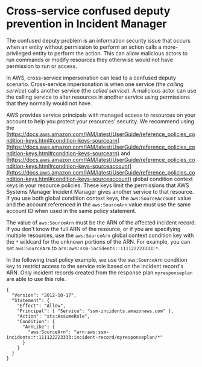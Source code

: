 # Cross\-service confused deputy prevention in Incident Manager<a name="cross-service-confused-deputy-prevention"></a>

The confused deputy problem is an information security issue that occurs when an entity without permission to perform an action calls a more\-privileged entity to perform the action\. This can allow malicious actors to run commands or modify resources they otherwise would not have permission to run or access\.

In AWS, cross\-service impersonation can lead to a confused deputy scenario\. Cross\-service impersonation is when one service \(the *calling service*\) calls another service \(the *called service*\)\. A malicious actor can use the calling service to alter resources in another service using permissions that they normally would not have\.

AWS provides service principals with managed access to resources on your account to help you protect your resources' security\. We recommend using the [https://docs.aws.amazon.com/IAM/latest/UserGuide/reference_policies_condition-keys.html#condition-keys-sourcearn](https://docs.aws.amazon.com/IAM/latest/UserGuide/reference_policies_condition-keys.html#condition-keys-sourcearn) and [https://docs.aws.amazon.com/IAM/latest/UserGuide/reference_policies_condition-keys.html#condition-keys-sourceaccount](https://docs.aws.amazon.com/IAM/latest/UserGuide/reference_policies_condition-keys.html#condition-keys-sourceaccount) global condition context keys in your resource policies\. These keys limit the permissions that AWS Systems Manager Incident Manager gives another service to that resource\. If you use both global condition context keys, the `aws:SourceAccount` value and the account referenced in the `aws:SourceArn` value must use the same account ID when used in the same policy statement\.

The value of `aws:SourceArn` must be the ARN of the affected incident record\. If you don't know the full ARN of the resource, or if you are specifying multiple resources, use the `aws:SourceArn` global context condition key with the `*` wildcard for the unknown portions of the ARN\. For example, you can set `aws:SourceArn` to `arn:aws:ssm-incidents::111122223333:*`\. 

In the following trust policy example, we use the `aws:SourceArn` condition key to restrict access to the service role based on the incident record's ARN\. Only incident records created from the response plan `myresponseplan` are able to use this role\.

```
{
  "Version": "2012-10-17",
  "Statement": {
    "Effect": "Allow",
    "Principal": { "Service": "ssm-incidents.amazonaws.com" },
    "Action": "sts:AssumeRole",
    "Condition": {
      "ArnLike": {
        "aws:SourceArn": "arn:aws:ssm-incidents:*:111122223333:incident-record/myresponseplan/*"
      }
    }
  }
}
```
